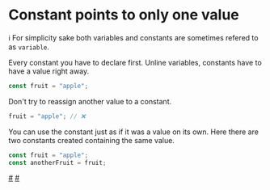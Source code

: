 # Constant points to only one value

ℹ️ For simplicity sake both variables and constants are sometimes refered to as `variable`.

Every constant you have to declare first.
Unline variables, constants have to have a value right away.

```javascript
const fruit = "apple";
```

Don't try to reassign another value to a constant.

```javascript
fruit = "apple"; // ❌
```

You can use the constant just as if it was a value on its own.
Here there are two constants created containing the same value.

```javascript
const fruit = "apple";
const anotherFruit = fruit;
```

[#](./let/scope.md)
[#](../operator/assignment.md)
